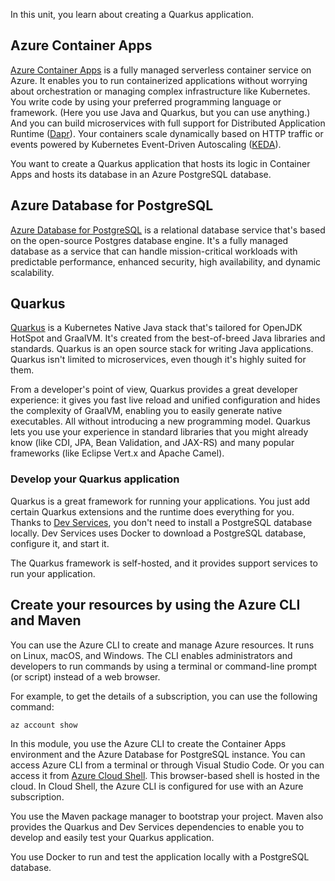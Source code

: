 In this unit, you learn about creating a Quarkus application.

## Azure Container Apps

[Azure Container Apps](https://azure.microsoft.com/products/container-apps) is a fully managed serverless container service on Azure. It enables you to run containerized applications without worrying about orchestration or managing complex infrastructure like Kubernetes. You write code by using your preferred programming language or framework. (Here you use Java and Quarkus, but you can use anything.) And you can build microservices with full support for Distributed Application Runtime ([Dapr](https://dapr.io)). Your containers scale dynamically based on HTTP traffic or events powered by Kubernetes Event-Driven Autoscaling ([KEDA](https://keda.sh)).

You want to create a Quarkus application that hosts its logic in Container Apps and hosts its database in an Azure PostgreSQL database.

## Azure Database for PostgreSQL

[Azure Database for PostgreSQL](https://azure.microsoft.com/products/postgresql/) is a relational database service that's based on the open-source Postgres database engine. It's a fully managed database as a service that can handle mission-critical workloads with predictable performance, enhanced security, high availability, and dynamic scalability.

## Quarkus

[Quarkus](https://quarkus.io) is a Kubernetes Native Java stack that's tailored for OpenJDK HotSpot and GraalVM. It's created from the best-of-breed Java libraries and standards. Quarkus is an open source stack for writing Java applications. Quarkus isn't limited to microservices, even though it's highly suited for them.

From a developer's point of view, Quarkus provides a great developer experience: it gives you fast live reload and unified configuration and hides the complexity of GraalVM, enabling you to easily generate native executables. All without introducing a new programming model. Quarkus lets you use your experience in standard libraries that you might already know (like CDI, JPA, Bean Validation, and JAX-RS) and many popular frameworks (like Eclipse Vert.x and Apache Camel).

### Develop your Quarkus application

Quarkus is a great framework for running your applications. You just add certain Quarkus extensions and the runtime does everything for you. Thanks to [Dev Services](https://quarkus.io/guides/dev-services), you don't need to install a PostgreSQL database locally. Dev Services uses Docker to download a PostgreSQL database, configure it, and start it.

The Quarkus framework is self-hosted, and it provides support services to run your application.

## Create your resources by using the Azure CLI and Maven

You can use the Azure CLI to create and manage Azure resources.
It runs on Linux, macOS, and Windows. The CLI enables administrators and developers to run commands by using a terminal or command-line prompt (or script) instead of a web browser.

For example, to get the details of a subscription, you can use the following command:

```bash
az account show
```

In this module, you use the Azure CLI to create the Container Apps environment and the Azure Database for PostgreSQL instance. You can access Azure CLI from a terminal or through Visual Studio Code. Or you can access it from [Azure Cloud Shell](https://azure.microsoft.com/get-started/azure-portal/cloud-shell). This browser-based shell is hosted in the cloud. In Cloud Shell, the Azure CLI is configured for use with an Azure subscription.

You use the Maven package manager to bootstrap your project. Maven also provides the Quarkus and Dev Services dependencies to enable you to develop and easily test your Quarkus application.

You use Docker to run and test the application locally with a PostgreSQL database.
